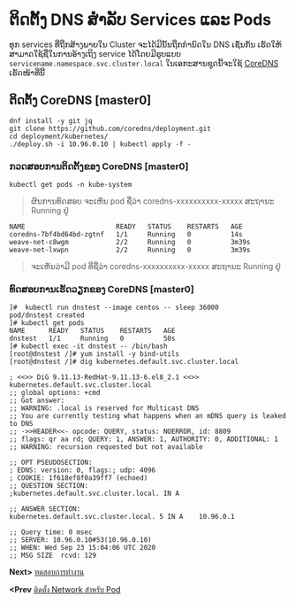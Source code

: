 # ຕິດຕັ້ງ DNS ສຳລັບ Services ແລະ Pods
ທຸກ services ທີ່ຖືກສ້າງພາຍໃນ Cluster ຈະໄດ້ມີນັ້ນຖືກກຳນົດໃນ DNS ເຊັ່ນກັນ ເຮັດໃຫ້ສາມາດໃຊ້ຊື່ໃນການອ້າງເຖິງ service ໄດ້ໂດຍມີຮູບແບບ `servicename.namespace.svc.cluster.local` ໃນເອກະສານຊຸດນີ້ຈະໃຊ້ [CoreDNS](https://coredns.io/) ເຮັດໜ້າທີ່ນີ້

## ຕິດຕັ້ງ CoreDNS [master0]
```
dnf install -y git jq
git clone https://github.com/coredns/deployment.git
cd deployment/kubernetes/
./deploy.sh -i 10.96.0.10 | kubectl apply -f -
```
### ກວດສອບການຕິດຕັ້ງຂອງ CoreDNS [master0]
```
kubectl get pods -n kube-system
```
> ຜົນການທົດສອບ ຈະເຫັນ pod ຊື່ວ່າ coredns-xxxxxxxxxx-xxxxx ສະຖານະ Running ຢູ່
```
NAME                       READY   STATUS    RESTARTS   AGE
coredns-7bf4bd64bd-zgtnf   1/1     Running   0          14s
weave-net-c8wgm            2/2     Running   0          3m39s
weave-net-lxwpn            2/2     Running   0          3m39s
```
> ຈະເຫັນວ່າມີ pod ທີ່ຊື່ວ່າ coredns-xxxxxxxxxx-xxxxx ສະຖານະ Running ຢູ່
### ທົດສອບການເຮັດວຽກຂອງ CoreDNS [master0]
```
]#  kubectl run dnstest --image centos -- sleep 36000
pod/dnstest created
]# kubectl get pods
NAME      READY   STATUS    RESTARTS   AGE
dnstest   1/1     Running   0          50s
]# kubectl exec -it dnstest -- /bin/bash
[root@dnstest /]# yum install -y bind-utils
[root@dnstest /]# dig kubernetes.default.svc.cluster.local

; <<>> DiG 9.11.13-RedHat-9.11.13-6.el8_2.1 <<>> kubernetes.default.svc.cluster.local
;; global options: +cmd
;; Got answer:
;; WARNING: .local is reserved for Multicast DNS
;; You are currently testing what happens when an mDNS query is leaked to DNS
;; ->>HEADER<<- opcode: QUERY, status: NOERROR, id: 8809
;; flags: qr aa rd; QUERY: 1, ANSWER: 1, AUTHORITY: 0, ADDITIONAL: 1
;; WARNING: recursion requested but not available

;; OPT PSEUDOSECTION:
; EDNS: version: 0, flags:; udp: 4096
; COOKIE: 1f618ef8f0a39ff7 (echoed)
;; QUESTION SECTION:
;kubernetes.default.svc.cluster.local. IN A

;; ANSWER SECTION:
kubernetes.default.svc.cluster.local. 5 IN A    10.96.0.1

;; Query time: 0 msec
;; SERVER: 10.96.0.10#53(10.96.0.10)
;; WHEN: Wed Sep 23 15:04:06 UTC 2020
;; MSG SIZE  rcvd: 129

```
**Next>** [ทดสอบการทำงาน](15-test.md)

**<Prev** [ติดตั้ง Network สำหรับ Pod](13-pod-network.md)
